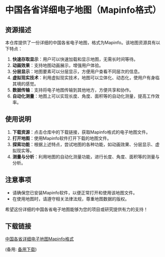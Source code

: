 # 中国各省详细电子地图（Mapinfo格式）

## 资源描述

本仓库提供了一份详细的中国各省电子地图，格式为Mapinfo。该地图资源具有以下特点：

1. **快速存取显示**：用户可以快速加载和显示地图，无需长时间等待。
2. **动画效果**：支持地图动画展示，增强用户体验。
3. **分层显示**：地图要素可以分层显示，方便用户查看不同层次的信息。
4. **虚拟现实技术**：利用虚拟现实技术，地图可以立体化、动态化，使用户有身临其境的感觉。
5. **数据传输**：支持将电子地图传输到其他地方，方便共享和协作。
6. **自动化测量**：地图上可以实现长度、角度、面积等的自动化测量，提高工作效率。

## 使用说明

1. **下载资源**：点击仓库中的下载链接，获取Mapinfo格式的电子地图文件。
2. **打开地图**：使用Mapinfo软件打开下载的地图文件。
3. **探索功能**：根据上述特点，尝试地图的各种功能，如动画效果、分层显示、虚拟现实等。
4. **测量与分析**：利用地图的自动化测量功能，进行长度、角度、面积等的测量与分析。

## 注意事项

- 请确保您已安装Mapinfo软件，以便正常打开和使用该地图文件。
- 在使用地图时，请遵守相关法律法规，尊重地图数据的版权。

希望这份详细的中国各省电子地图能够为您的项目或研究提供有力的支持！

## 下载链接
[中国各省详细电子地图Mapinfo格式](https://pan.quark.cn/s/1ae76bfef578) 

(备用: [备用下载](https://pan.baidu.com/s/17IhYyYvS21YHFMnavZ3dyw?pwd=1234))
